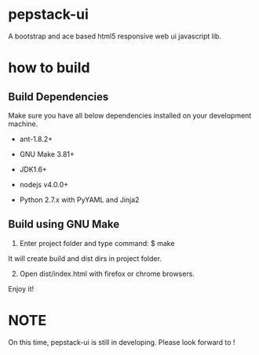 # pepstack-ui
A bootstrap and ace based html5 responsive web ui javascript lib.

how to build
==============

Build Dependencies
--------------------
Make sure you have all below dependencies installed on your development machine.

* ant-1.8.2+

* GNU Make 3.81+

* JDK1.6+

* nodejs v4.0.0+

* Python 2.7.x with PyYAML and Jinja2


Build using GNU Make
-----------------------
1) Enter project folder and type command:
  $ make

It will create build and dist dirs in project folder.

2) Open dist/index.html with firefox or chrome browsers.

Enjoy it!


NOTE
==========

  On this time, pepstack-ui is still in developing. Please look forward to !
